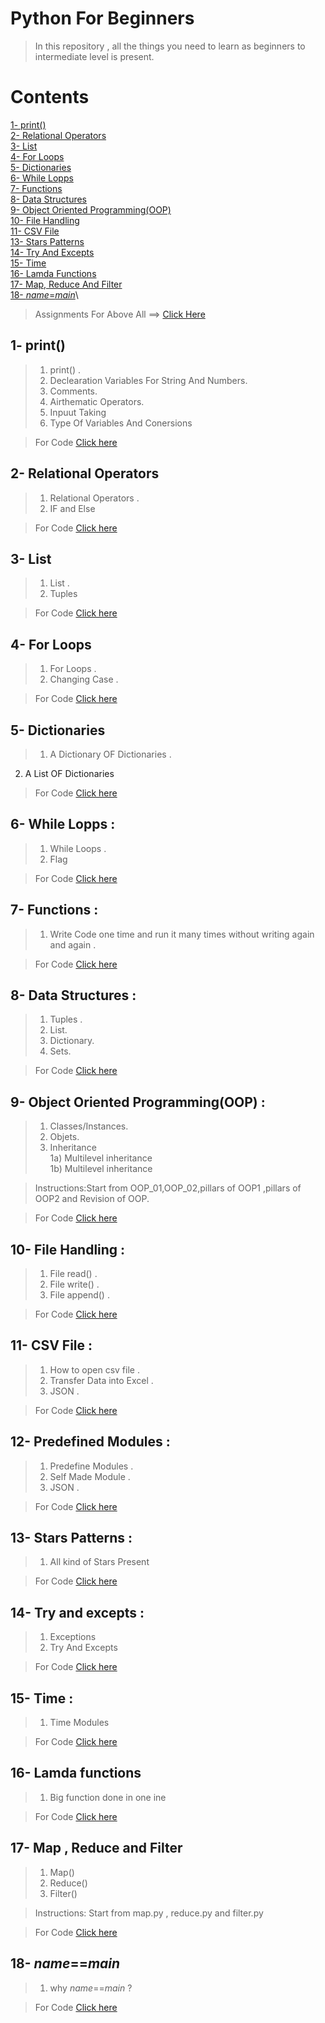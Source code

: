 # Python For Beginners

>In this repository , all the things you need to learn  as beginners to  intermediate level is present.

# Contents
[1- print()](#1--print) \
[2- Relational Operators](#2--relational-operators)\
[3- List](#3--list)\
[4- For Loops](#4--for-loops)\
[5- Dictionaries](#5--dictionaries)\
[6- While Lopps](#6--while-lopps)\
[7- Functions](#7--functions)\
[8- Data Structures](#8--data-structures)\
[9- Object Oriented Programming(OOP)](#9--object-oriented-programmingoop)\
[10- File Handling](#10--file-handling)\
[11- CSV File](#11--csv-file)\
[13- Stars Patterns](#13--stars-patterns)\
[14- Try And Excepts](#14--try-and-excepts)\
[15- Time](#15--time)\
[16- Lamda Functions](#16--lamda-functions)\
[17- Map, Reduce And Filter](#17--map--reduce-and-filter)\
[18- _name_=_main_](#18--namemain)\

>Assignments For Above All ==> [Click Here](https://github.com/MuhammadMudassirRaza12345/Python_Assignments_For_Beginners)




## 1- print()
>1. print() .
>2. Declearation Variables For String And Numbers.
>3. Comments.
>4. Airthematic Operators. 
>5. Inpuut Taking
>6. Type Of Variables And Conersions 

>For Code [Click here](basics/Begineers/print()%20%2C%20Declearation%20Variables%20For%20String%20And%20Numbers%20%2CComments%20%2CAirthematic%20operators%20%2C%20inpuut%20taking%2Ctype%20of%20variables.ipynb)

<!-- Relation_operator and IF and Else relational operator OR LOGICAL OPERATOS (and ,or ,not) OR "TRUE OR FASLE " OR "0 OR 1" OR " YES OR NO" -->

 ## 2- Relational Operators
>1. Relational Operators .
>2.  IF and Else 

>For Code [Click here](./Basics/Begineers/%23%20Relation_operator%20and%20IF%20and%20Else%20.ipynb)

## 3- List  
>1. List .
>2. Tuples  

>For Code [Click here](Basics/Begineers/LIST%20%20AND%20TUPLES%20.ipynb)


## 4- For Loops  
>1. For Loops .
>2. Changing Case .  

>For Code [Click here](Basics/Begineers/For%20loops.ipynb)


## 5- Dictionaries  
>1. A Dictionary OF Dictionaries  .  
2. A List OF Dictionaries  

>For Code [Click here](Basics/Begineers/Dictionaries%20.ipynb)

## 6- While Lopps :  
>1. While Loops  .  
>2. Flag  

>For Code [Click here](Basics/Begineers/While%20loops.ipynb) 

## 7- Functions :  
>1. Write Code one time and run it many times without writing again and again .  

>For Code [Click here](Basics/Begineers/Functions%20.ipynb) 

## 8- Data Structures :  
>1. Tuples .
>1. List.
>1. Dictionary.
>1. Sets.

>For Code [Click here](Basics/Begineers/DATA%20STRUCTURE%20IN%20PYTHON%20%20.ipynb) 

## 9- Object Oriented Programming(OOP) :  
>1. Classes/Instances.
>1. Objets.
>1. Inheritance \
>        1a) Multilevel inheritance \
>        1b) Multilevel inheritance

>Instructions:Start from OOP_01,OOP_02,pillars of OOP1 ,pillars of OOP2 and Revision of OOP.

>For Code [Click here](OOP/)


## 10- File Handling :  
>1. File read()  .
>1. File write() .
>1. File append()  .
        

>For Code [Click here](Basics/File_handling/File%20Handling%C2%B6.ipynb)

## 11- CSV File :  
>1. How to open csv file .
>1. Transfer Data into Excel .
>1. JSON   .
        

>For Code [Click here](datacsv/Untitled.ipynb)

## 12-  Predefined Modules :  
>1. Predefine Modules  .
>1.  Self Made Module .
>1. JSON   .
        

>For Code [Click here](Basics/Predefine_Modules/Modules%20or%20Libraries%20or%20Packages%20.ipynb)

## 13- Stars Patterns :
>1. All kind of Stars Present

>For Code [Click here](basics/Begineers/Stars%20pattern%20in%20python.ipynb)

## 14- Try and excepts :
>1. Exceptions
>2. Try And Excepts

>For Code [Click here](basics/try_and_exceptions/exceptions.ipynb)

## 15- Time :
>1. Time Modules


>For Code [Click here](./Basics/Begineers/Time%20Module%20In%20Python.ipynb)

## 16- Lamda functions
>1. Big function done in one ine

>For Code [Click here](./Basics/Begineers/Anonymous%20or%20Lambda%20Functions.ipynb)
 
## 17- Map , Reduce and Filter
>1. Map()
>1. Reduce()
>1. Filter()

>Instructions: Start from map.py , reduce.py and filter.py

>For Code [Click here](./map%2Cfilter%2Creduce/)
  
## 18- _name_==_main_ 
>1. why _name_==_main_ ?

>For Code [Click here](if%20__name__%20%3D%3D%20__main__/Untitled.ipynb)
  


